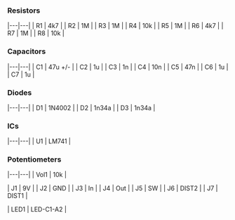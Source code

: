 ### Resistors
|---|---|
| R1 | 4k7 |
| R2 | 1M |
| R3 | 1M |
| R4 | 10k |
| R5 | 1M |
| R6 | 4k7 |
| R7 | 1M |
| R8 | 10k |

### Capacitors
|---|---|
| C1 | 47u +/- |
| C2 | 1u |
| C3 | 1n |
| C4 | 10n |
| C5 | 47n |
| C6 | 1u |
| C7 | 1u |

### Diodes
|---|---|
| D1 | 1N4002 |
| D2 | 1n34a |
| D3 | 1n34a |

### ICs
|---|---|
| U1 | LM741 |

### Potentiometers
|---|---|
| Vol1 | 10k |

| J1 | 9V |
| J2 | GND |
| J3 | In |
| J4 | Out |
| J5 | SW |
| J6 | DIST2 |
| J7 | DIST1 |

| LED1 | LED-C1-A2 |
